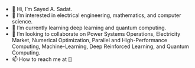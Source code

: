 - 👋 Hi, I’m Sayed A. Sadat.
- 👀 I’m interested in electrical engineering, mathematics, and computer science. 
- 🌱 I’m currently learning deep learning and quantum computing.
- 💞️ I’m looking to collaborate on Power Systems Operations, Electricity Market, Numerical Optimization, Parallel and High-Performance Computing, Machine-Learning, Deep Reinforced Learning, and Quantum Computing.
- 📫 How to reach me at []

<!---
ssadat/ssadat is a ✨ special ✨ repository because its `README.md` (this file) appears on your GitHub profile.
You can click the Preview link to take a look at your changes.
--->
